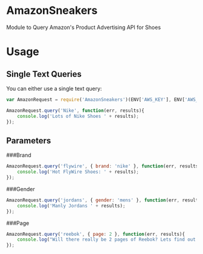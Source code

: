 AmazonSneakers
==============

Module to Query Amazon's Product Advertising API for Shoes


Usage
=====

Single Text Queries
-----

You can either use a single text query:


```javascript
var AmazonRequest = require('AmazonSneakers')(ENV['AWS_KEY'], ENV['AWS_PASS']);

AmazonRequest.query('Nike', function(err, results){
	console.log('Lots of Nike Shoes ' + results);
});
```

Parameters
-----

###Brand
```javascript
AmazonRequest.query('flywire', { brand: 'nike' }, function(err, results){
	console.log('Hot FlyWire Shoes: ' + results);
});
```
###Gender
```javascript
AmazonRequest.query('jordans', { gender: 'mens' }, function(err, results){
	console.log('Manly Jordans ' + results);
});
```

###Page
```javascript
AmazonRequest.query('reebok', { page: 2 }, function(err, results){
	console.log("Will there really be 2 pages of Reebok? Lets find out: " + results);
});
```
